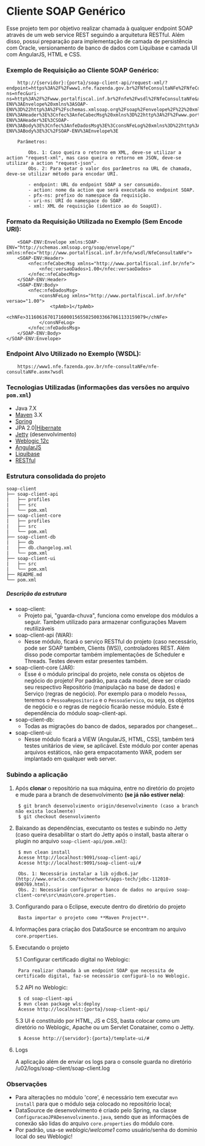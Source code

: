 # Cliente SOAP Genérico


Esse projeto tem por objetivo realizar chamada à qualquer endpoint SOAP através de um web service REST seguindo a arquitetura RESTful. Além disso, possui preparação para implementação de camada de persistência com Oracle, versionamento de banco de dados com Liquibase e camada UI com AngularJS, HTML e CSS.


### Exemplo de Requisição ao Cliente SOAP Genérico:

        http://{servidor}:{porta}/soap-client-api/request-xml/?endpoint=https%3A%2F%2Fwww1.nfe.fazenda.gov.br%2FNfeConsultaNFe%2FNfeConsultaNFe.asmx&action=nfeConsultaNFeLog&pfx-ns=nfec&uri-ns=http%3A%2F%2Fwww.portalfiscal.inf.br%2Fnfe%2Fwsdl%2FNfeConsultaNFe&xml=%3CSOAP-ENV%3AEnvelope%20xmlns%3ASOAP-ENV%3D%22http%3A%2F%2Fschemas.xmlsoap.org%2Fsoap%2Fenvelope%2F%22%20xmlns%3Anfec%3D%22http%3A%2F%2Fwww.portalfiscal.inf.br%2Fnfe%2Fwsdl%2FNfeConsultaNFe%22%3E%3CSOAP-ENV%3AHeader%3E%3Cnfec%3AnfeCabecMsg%20xmlns%3D%22http%3A%2F%2Fwww.portalfiscal.inf.br%2Fnfe%22%3E%3Cnfec%3AversaoDados%3E1.00%3C%2Fnfec%3AversaoDados%3E%3C%2Fnfec%3AnfeCabecMsg%3E%3C%2FSOAP-ENV%3AHeader%3E%3CSOAP-ENV%3ABody%3E%3Cnfec%3AnfeDadosMsg%3E%3CconsNFeLog%20xmlns%3D%22http%3A%2F%2Fwww.portalfiscal.inf.br%2Fnfe%22%20versao%3D%221.00%22%3E%3CtpAmb%3E1%3C%2FtpAmb%3E%3CchNFe%3E31160616701716000156550250033667061133159079%3C%2FchNFe%3E%3C%2FconsNFeLog%3E%3C%2Fnfec%3AnfeDadosMsg%3E%3C%2FSOAP-ENV%3ABody%3E%3C%2FSOAP-ENV%3AEnvelope%3E
        
        Parâmetros:
        	
        	Obs. 1: Caso queira o retorno em XML, deve-se utilizar a action "request-xml", mas caso queira o retorno em JSON, deve-se utilizar a action "request-json".        	
        	Obs. 2: Para setar o valor dos parâmetros na URL de chamada, deve-se utilizar método para encodar URI.
        	
        	- endpoint: URL do endpoint SOAP a ser consumido.
        	- action: nome da action que será executada no endpoint SOAP.
        	- pfx-ns: prefixo do namespace da requisição.
        	- uri-ns: URI do namespace do SOAP.
        	- xml: XML de requisição (identico ao do SoapUI).


### Formato da Requisição Utilizada no Exemplo (Sem Encode URI):

		<SOAP-ENV:Envelope xmlns:SOAP-ENV="http://schemas.xmlsoap.org/soap/envelope/" xmlns:nfec="http://www.portalfiscal.inf.br/nfe/wsdl/NfeConsultaNFe">
		<SOAP-ENV:Header>
			<nfec:nfeCabecMsg xmlns="http://www.portalfiscal.inf.br/nfe">
				<nfec:versaoDados>1.00</nfec:versaoDados>
			</nfec:nfeCabecMsg>
		</SOAP-ENV:Header>
		<SOAP-ENV:Body>
			<nfec:nfeDadosMsg>
				<consNFeLog xmlns="http://www.portalfiscal.inf.br/nfe" versao="1.00">
					<tpAmb>1</tpAmb>
					<chNFe>31160616701716000156550250033667061133159079</chNFe>
				</consNFeLog>
			</nfec:nfeDadosMsg>
		</SOAP-ENV:Body>
	</SOAP-ENV:Envelope>


### Endpoint Alvo Utilizado no Exemplo (WSDL): 

        https://www1.nfe.fazenda.gov.br/nfe-consultaNFe/nfe-consultaNFe.asmx?wsdl



### Tecnologias Utilizadas (informações das versões no arquivo `pom.xml`)

* Java 7.X
* [Maven](https://maven.apache.org/) 3.X
* [Spring](https://spring.io/)
* JPA 2.0|[Hibernate](http://hibernate.org/)
* [Jetty](http://www.eclipse.org/jetty/) (desenvolvimento)
* [Weblogic 12c](http://www.oracle.com/technetwork/middleware/weblogic/)
* [AngularJS](https://angularjs.org/)
* [Liquibase](http://www.liquibase.org/)
* [RESTful](https://pt.wikipedia.org/wiki/REST)


### Estrutura consolidada do projeto

```
soap-client
├── soap-client-api
|   ├── profiles
|   ├── src
|   └── pom.xml
├── soap-client-core
|   ├── profiles
|   ├── src
|   └── pom.xml
├── soap-client-db
|   ├── db
|   ├── db.changelog.xml
|   └── pom.xml
├── soap-client-ui
|   ├── src
|   └── pom.xml
├── README.md
└── pom.xml
```

##### Descrição da estrutura

* soap-client:
    * Projeto pai, "guarda-chuva", funciona como envelope dos módulos a seguir. Também utilizado para armazenar configurações Mavem reutilizáveis
* soap-client-api (WAR):
    * Nesse módulo, ficará o serviço RESTful do projeto (caso necessário, pode ser SOAP também, Clients (WS)), controladores REST. Além disso pode comportar também implementações de Scheduler e Threads. Testes devem estar presentes também.
* soap-client-core (JAR):
    * Esse é o módulo principal do projeto, nele consta os objetos de negócio do projeto! Por padrão, para cada model, deve ser criado seu respectivo Repositório (manipulação na base de dados) e Serviço (regras de negócio). Por exemplo para o modelo `Pessoa`, teremos o `PessoaRepositorio` e o `PessoaServico`, ou seja, os objetos de negócio e o regras de negócio ficarão nesse módulo. Este é dependência do módulo soap-client-api.
* soap-client-db:
    * Todas as migrações do banco de dados, separados por changeset...
* soap-client-ui:
    * Nesse módulo ficará a VIEW (AngularJS, HTML, CSS), também terá testes unitários de view, se aplicável. Este módulo por conter apenas arquivos estáticos, não gera empacotamento WAR, podem ser implantado em qualquer web server.


### Subindo a aplicação

1. Após **clonar** o repositório na sua máquina, entre no diretório do projeto e mude para a branch de desenvolvimento **(se já não estiver nela)**:

        $ git branch desenvolvimento origin/desenvolvimento (caso a branch não exista localmente)
        $ git checkout desenvolvimento

2. Baixando as dependências, executanto os testes e subindo no Jetty (caso queira desabilitar o start do Jetty após o install, basta alterar o plugin no arquivo `soap-client-api/pom.xml`):

        $ mvn clean install
        Acesse http://localhost:9091/soap-client-api/
        Acesse http://localhost:9091/soap-client-ui/#
        
        Obs. 1: Necessário instalar a lib ojdbc6.jar (http://www.oracle.com/technetwork/apps-tech/jdbc-112010-090769.html).
        Obs. 2: Necessário configurar o banco de dados no arquivo soap-client-core\src\main\core.properties.

3. Configurando para o Eclipse, execute dentro do diretório do projeto

        Basta importar o projeto como **Maven Project**.

4. Informações para criação dos DataSource se encontram no arquivo `core.properties`.

5. Executando o projeto

    5.1 Configurar certificado digital no Weblogic:
    	
    	Para realizar chamada à um endpoint SOAP que necessita de certificado digital, faz-se necessário configurá-lo no Weblogic.    	       
    
    5.2 API no Weblogic:

        $ cd soap-client-api
        $ mvn clean package wls:deploy
        Acesse http://localhost:{porta}/soap-client-api/
        
    5.3 UI é constituído por HTML, JS e CSS, basta colocar como um diretório no Weblogic, Apache ou um Servlet Conatainer, como o Jetty.

        $ Acesse http://{servidor}:{porta}/template-ui/#


6. Logs
    
    A aplicação além de enviar os logs para o console guarda no diretório /u02/logs/soap-client/soap-client.log


### Observações

* Para alterações no módulo 'core', é necessário tem executar `mvn install` para que o módulo seja colocado no repositório local;
* DataSource de desenvolvimento é criado pelo Spring, na classe `ConfiguracaoJPADesenvolvimento.java`, sendo que as informações de conexão são lidas do arquivo `core.properties` do módulo core.
* Por padrão, usa-se *weblogic/welcome1* como usuário/senha do domínio local do seu Weblogic!